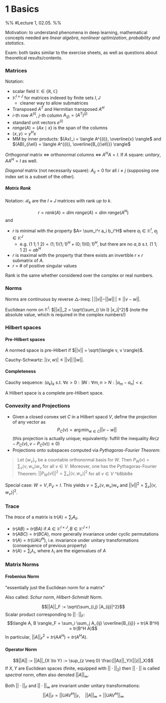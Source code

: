 # 1 Basics
%% #Lecture 1, 02.05. %%

Motivation: to understand phenomena in deep learning, mathematical concepts needed are *linear algebra*, *nonlinear optimization*, *probability and statistics*.

Exam: both tasks similar to the exercise sheets, as well as questions about theoretical results/contents.

### Matrices
Notation:
- scalar field $\mathbb{K} \in \{ \mathbb{R}, \mathbb{C}\}$
- $\mathbb{K}^{I\times J}$ for matrices indexed by finite sets $I, J$
	- cleaner way to allow submatrices
- Transposed $A^T$ and Hermitian transposed $A^H$
- $i$-th row $A^{(i)}$, $j$-th column $A_{(j)} = (A^T)^{(j)}$
- standard unit vectors $e^{(i)}$
- $range(A) = \{ Ax \mid x \}$ is the span of the columns
- $\langle x, y \rangle = y^H x$
- MM by inner products: $(Ax)_i = \langle A^{(i)}, \overline{x} \rangle$ and $(AB)_{i\ell} = \langle A^{(i)}, \overline{B_{(\ell)}} \rangle$

*Orthogonal* matrix <=> orthonormal columns <=> $A^H A = I$. If $A$ square: *unitary*, $AA^H = I$ as well.

*Diagonal* matrix (not necessarily square): $A_{ij} = 0$ for all $i \neq j$ (supposing one index set is a subset of the other).

##### Matrix Rank
Notation: $\mathcal{R}_k$ are the $I \times J$ matrices with rank *up to $k$*.

$$r = rank(A) = dim ~range(A) = dim~range(A^H)$$
and
- $r$ is minimal with the property $A= \sum_i^r a_i b_i^H$ where $a_i \in \mathbb{K}^I$, $a_j \in \mathbb{K}^J$
	- e.g. $(1~1; 1~2) = (1;1)(1;1)^H + (0;1)(0;1)^H$, but there are no $a, b$ s.t. $(1~1; 1~2) = a b^H$
- $r$ is maximal with the property that there exists an invertible $r \times r$ submatrix of $A$.
- $r$ = # of positive singular values

Rank is the same whether considered over the complex or real numbers.

### Norms
Norms are continuous by reverse $\triangle$-ineq: $|\,||v||-||w||\,| \leq ||v-w||$.

Euclidean norm on $\mathbb{K}^I$: $||x||_2 = \sqrt{\sum_{i \in I} |x_i|^2}$ (note the absolute value, which is required in the complex numbers!)

### Hilbert spaces
#### Pre-Hilbert spaces
A normed space is pre-Hilbert if $||v|| = \sqrt{\langle v, v \rangle}$.

Cauchy-Schwartz: $|\langle v, w \rangle | \leq ||v||\,||w||$. 

#### Completeness
Cauchy sequence: $(a_k)_k$ s.t. $\forall \varepsilon > 0: \exists N: \forall m, n > N: |a_m - a_n| < \epsilon$.

A Hilbert space is a complete pre-Hilbert space. 

### Convexity and Projections

- Given a closed convex set $C$ in a Hilbert spacd $V$, define the *projection* of any vector as $$P_C(v) = \arg\min_{w\in C} ||v-w||$$ (this projection is actually unique; equivalently: fulfill the inequality $Re \langle z-P_C(v), v - P_C(v) \rangle \leq 0$)
- Projections onto subspaces computed via *Pythagoras-Fourier Theorem*: 

> 
> Let $\{w_\nu\}_\nu$ be a countable orthonormal basis for $W$. Then $P_W(v) = \sum_\nu \langle v, w_\nu \rangle w_\nu$ for all $v \in V$.
> Moreover, one has the Pythagoras-Fourier Theorem:
> $||P_W(v)||^2 = \sum_\nu |\langle v, w_\nu \rangle |^2$ for all $v \in V$ ^b8bb8e

Special case: $W=V, P_V = I$. This yields $v = \sum_\nu \langle v, w_\nu \rangle w_\nu$ and $||v||^2 = \sum_\nu |\langle v, w_\nu \rangle|^2$.


### Trace
The *trace* of a matrix is $tr(A) = \sum_i A_{ii}$.

- $tr(AB) = tr(BA)$ if $A \in \mathbb{K}^{I \times J}, B \in \mathbb{K}^{J \times I}$
- $tr(ABC) = tr(BCA)$, more generally invariance under cyclic permutations
- $tr(A) = tr(U A U^H)$, i.e. invariance under unitary transformations (consequence of previous property)
- $tr(A) = \sum_i \lambda_i$, where $\lambda_i$ are the eigenvalues of $A$


### Matrix Norms
#### Frobenius Norm
"essentially just the Euclidean norm for a matrix"

Also called: *Schur norm*, *Hilbert-Schmidt Norm*.

$$||A||_F := \sqrt{\sum_{i,j} |A_{ij}|^2}$$
Scalar product corresponding to $||\,\cdot\,||_F$: 
$$\langle A, B \rangle_F = \sum_i \sum_j A_{ij} \overline{B_{ij}} = tr(A B^H) = tr(B^H A)$$
In particular, $||A||_F^2 = tr(AA^H) = tr(A^HA)$.

#### Operator Norm
$$||A|| := ||A||_{X \to Y} := \sup_{z \neq 0} \frac{||Az||_Y}{||z||_X}$$
If $X, Y$ are Euclidean spaces (finite, equipped with $||\cdot||_2$) then $||\cdot||$ is called *spectral norm*, often also denoted $||A||_\infty$.


Both $||\cdot||_F$ and $||\cdot||_\infty$ are invariant under unitary transformations:
$$||A||_F = ||UAV^H||_F, \quad ||A||_\infty = ||UAV^H||_\infty$$
